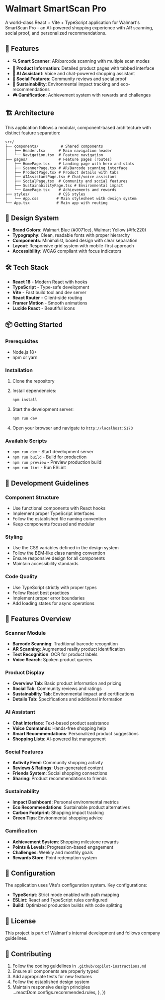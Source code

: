 # Walmart SmartScan Pro

A world-class React + Vite + TypeScript application for Walmart's SmartScan Pro - an AI-powered shopping experience with AR scanning, social proof, and personalized recommendations.

## 🚀 Features

- **🔍 Smart Scanner**: AR/barcode scanning with multiple scan modes
- **📱 Product Information**: Detailed product pages with tabbed interface
- **🤖 AI Assistant**: Voice and chat-powered shopping assistant
- **👥 Social Features**: Community reviews and social proof
- **🌱 Sustainability**: Environmental impact tracking and eco-recommendations
- **🎮 Gamification**: Achievement system with rewards and challenges

## 🏗️ Architecture

This application follows a modular, component-based architecture with distinct feature separation:

```
src/
├── components/          # Shared components
│   ├── Header.tsx      # Main navigation header
│   └── Navigation.tsx  # Feature navigation
├── pages/              # Feature pages (routes)
│   ├── HomePage.tsx    # Landing page with hero and stats
│   ├── ScannerPage.tsx # AR/Barcode scanning interface
│   ├── ProductPage.tsx # Product details with tabs
│   ├── AIAssistantPage.tsx # Chat/voice assistant
│   ├── SocialPage.tsx  # Community and social features
│   ├── SustainabilityPage.tsx # Environmental impact
│   └── GamePage.tsx    # Achievements and rewards
├── styles/             # CSS styles
│   └── App.css        # Main stylesheet with design system
└── App.tsx            # Main app with routing
```

## 🎨 Design System

- **Brand Colors**: Walmart Blue (#0071ce), Walmart Yellow (#ffc220)
- **Typography**: Clean, readable fonts with proper hierarchy
- **Components**: Minimalist, boxed design with clear separation
- **Layout**: Responsive grid system with mobile-first approach
- **Accessibility**: WCAG compliant with focus indicators

## 🛠️ Tech Stack

- **React 18** - Modern React with hooks
- **TypeScript** - Type-safe development
- **Vite** - Fast build tool and dev server
- **React Router** - Client-side routing
- **Framer Motion** - Smooth animations
- **Lucide React** - Beautiful icons

## 📦 Getting Started

### Prerequisites

- Node.js 18+ 
- npm or yarn

### Installation

1. Clone the repository
2. Install dependencies:
   ```bash
   npm install
   ```

3. Start the development server:
   ```bash
   npm run dev
   ```

4. Open your browser and navigate to `http://localhost:5173`

### Available Scripts

- `npm run dev` - Start development server
- `npm run build` - Build for production
- `npm run preview` - Preview production build
- `npm run lint` - Run ESLint

## 🚦 Development Guidelines

### Component Structure
- Use functional components with React hooks
- Implement proper TypeScript interfaces
- Follow the established file naming convention
- Keep components focused and modular

### Styling
- Use the CSS variables defined in the design system
- Follow the BEM-like class naming convention
- Ensure responsive design for all components
- Maintain accessibility standards

### Code Quality
- Use TypeScript strictly with proper types
- Follow React best practices
- Implement proper error boundaries
- Add loading states for async operations

## 📱 Features Overview

### Scanner Module
- **Barcode Scanning**: Traditional barcode recognition
- **AR Scanning**: Augmented reality product identification
- **Text Recognition**: OCR for product labels
- **Voice Search**: Spoken product queries

### Product Display
- **Overview Tab**: Basic product information and pricing
- **Social Tab**: Community reviews and ratings
- **Sustainability Tab**: Environmental impact and certifications
- **Details Tab**: Specifications and additional information

### AI Assistant
- **Chat Interface**: Text-based product assistance
- **Voice Commands**: Hands-free shopping help
- **Smart Recommendations**: Personalized product suggestions
- **Shopping Lists**: AI-powered list management

### Social Features
- **Activity Feed**: Community shopping activity
- **Reviews & Ratings**: User-generated content
- **Friends System**: Social shopping connections
- **Sharing**: Product recommendations to friends

### Sustainability
- **Impact Dashboard**: Personal environmental metrics
- **Eco Recommendations**: Sustainable product alternatives
- **Carbon Footprint**: Shopping impact tracking
- **Green Tips**: Environmental shopping advice

### Gamification
- **Achievement System**: Shopping milestone rewards
- **Points & Levels**: Progression-based engagement
- **Challenges**: Weekly and monthly goals
- **Rewards Store**: Point redemption system

## 🔧 Configuration

The application uses Vite's configuration system. Key configurations:

- **TypeScript**: Strict mode enabled with path mapping
- **ESLint**: React and TypeScript rules configured
- **Build**: Optimized production builds with code splitting

## 📄 License

This project is part of Walmart's internal development and follows company guidelines.

## 🤝 Contributing

1. Follow the coding guidelines in `.github/copilot-instructions.md`
2. Ensure all components are properly typed
3. Add appropriate tests for new features
4. Follow the established design system
5. Maintain responsive design principles
    ...reactDom.configs.recommended.rules,
  },
})
```
